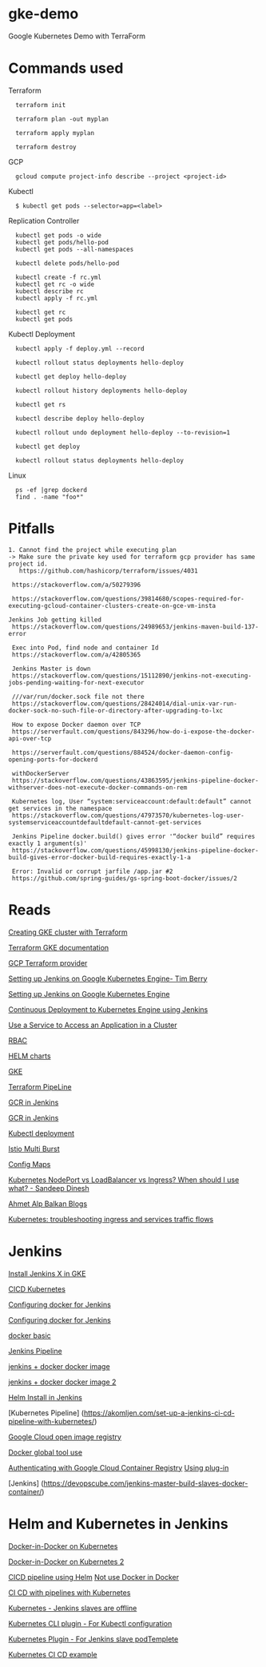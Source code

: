 # gke-demo
Google Kubernetes Demo with TerraForm

# Commands used
  Terraform
  
      terraform init

      terraform plan -out myplan

      terraform apply myplan
      
      terraform destroy

  GCP
      
      gcloud compute project-info describe --project <project-id>
      
  Kubectl
      
      $ kubectl get pods --selector=app=<label>
      
   Replication Controller
      
      kubectl get pods -o wide
      kubectl get pods/hello-pod
      kubectl get pods --all-namespaces

      kubectl delete pods/hello-pod

      kubectl create -f rc.yml
      kubectl get rc -o wide
      kubectl describe rc
      kubectl apply -f rc.yml

      kubectl get rc
      kubectl get pods
      
   Kubectl Deployment
   
      kubectl apply -f deploy.yml --record

      kubectl rollout status deployments hello-deploy

      kubectl get deploy hello-deploy

      kubectl rollout history deployments hello-deploy

      kubectl get rs

      kubectl describe deploy hello-deploy

      kubectl rollout undo deployment hello-deploy --to-revision=1

      kubectl get deploy

      kubectl rollout status deployments hello-deploy
   
  Linux
      
      ps -ef |grep dockerd
      find . -name "foo*"
      
# Pitfalls
    1. Cannot find the project while executing plan
    -> Make sure the private key used for terraform gcp provider has same project id.
       https://github.com/hashicorp/terraform/issues/4031
   
     https://stackoverflow.com/a/50279396
     
     https://stackoverflow.com/questions/39814680/scopes-required-for-executing-gcloud-container-clusters-create-on-gce-vm-insta
    
    Jenkins Job getting killed
     https://stackoverflow.com/questions/24989653/jenkins-maven-build-137-error
     
     Exec into Pod, find node and container Id
     https://stackoverflow.com/a/42805365
     
     Jenkins Master is down
     https://stackoverflow.com/questions/15112890/jenkins-not-executing-jobs-pending-waiting-for-next-executor
     
     ///var/run/docker.sock file not there
     https://stackoverflow.com/questions/28424014/dial-unix-var-run-docker-sock-no-such-file-or-directory-after-upgrading-to-lxc
    
     How to expose Docker daemon over TCP
     https://serverfault.com/questions/843296/how-do-i-expose-the-docker-api-over-tcp
     
     https://serverfault.com/questions/884524/docker-daemon-config-opening-ports-for-dockerd
     
     withDockerServer
     https://stackoverflow.com/questions/43863595/jenkins-pipeline-docker-withserver-does-not-execute-docker-commands-on-rem
     
     Kubernetes log, User “system:serviceaccount:default:default” cannot get services in the namespace
     https://stackoverflow.com/questions/47973570/kubernetes-log-user-systemserviceaccountdefaultdefault-cannot-get-services
     
     Jenkins Pipeline docker.build() gives error '“docker build” requires exactly 1 argument(s)'
     https://stackoverflow.com/questions/45998130/jenkins-pipeline-docker-build-gives-error-docker-build-requires-exactly-1-a
     
     Error: Invalid or corrupt jarfile /app.jar #2
     https://github.com/spring-guides/gs-spring-boot-docker/issues/2

# Reads
[Creating GKE cluster with Terraform](https://medium.com/@timhberry/learn-terraform-by-deploying-a-google-kubernetes-engine-cluster-a29071d9a6c2)

[Terraform GKE documentation](https://www.terraform.io/docs/providers/google/r/container_cluster.html)

[GCP Terraform provider](https://www.terraform.io/docs/providers/google/index.html)

[Setting up Jenkins on Google Kubernetes Engine- Tim Berry](https://medium.com/@timhberry/deploy-jenkins-to-google-kubernetes-engine-with-helm-60e0a4d7de93)

[Setting up Jenkins on Google Kubernetes Engine](https://cloud.google.com/solutions/jenkins-on-kubernetes-engine-tutorial)

[Continuous Deployment to Kubernetes Engine using Jenkins](https://cloud.google.com/solutions/continuous-delivery-jenkins-kubernetes-engine)

[Use a Service to Access an Application in a Cluster](https://kubernetes.io/docs/tasks/access-application-cluster/service-access-application-cluster/)

[RBAC](https://kubernetes.io/docs/reference/access-authn-authz/rbac/)

[HELM charts](https://github.com/helm/charts/tree/master/stable)

[GKE](https://medium.com/@timhberry/deploy-a-highly-available-shared-storage-service-in-google-kubernetes-engine-with-regional-bbc87276c8ea)

[Terraform PipeLine](https://medium.com/@timhberry/terraform-pipelines-in-jenkins-47267129ff06)

[GCR in Jenkins](https://itnext.io/setup-jenkins-with-google-container-registry-2f8d39aaa275)

[GCR in Jenkins](https://medium.com/google-cloud/how-to-push-docker-image-to-google-container-registry-gcr-through-jenkins-job-52b9d5ce9f7f)

[Kubectl deployment](https://cloud.google.com/kubernetes-engine/docs/tutorials/http-balancer)

[Istio Multi Burst](https://codelabs.developers.google.com/codelabs/istio-multi-burst/?source=post_page---------------------------#2)

[Config Maps](https://dzone.com/articles/configuring-spring-boot-on-kubernetes-with-configm)

[Kubernetes NodePort vs LoadBalancer vs Ingress? When should I use what? - Sandeep Dinesh](https://medium.com/google-cloud/kubernetes-nodeport-vs-loadbalancer-vs-ingress-when-should-i-use-what-922f010849e0)

[Ahmet Alp Balkan Blogs](https://medium.com/@ahmetb)

[Kubernetes: troubleshooting ingress and services traffic flows](https://medium.com/@ManagedKube/kubernetes-troubleshooting-ingress-and-services-traffic-flows-547ea867b120)




# Jenkins 
[Install Jenkins X in GKE](https://jenkins-x.io/getting-started/jenkins-x-gke-install-with-bot/)

[CICD  Kubernetes](https://www.linux.com/blog/learn/chapter/Intro-to-Kubernetes/2017/6/set-cicd-pipeline-jenkins-pod-kubernetes-part-2)

[Configuring docker for Jenkins](https://devopscube.com/jenkins-master-build-slaves-docker-container/)

[Configuring docker for Jenkins](https://medium.com/@elisegev/build-create-docker-images-continuously-with-jenkins-b64dc717e8f1)

[docker basic](https://docs.docker.com/articles/basics/)

[Jenkins Pipeline](https://www.youtube.com/watch?v=W-kCSO2YyVE)

[jenkins + docker docker image](https://github.com/shazChaudhry/docker-jenkins.git)

[jenkins + docker docker image 2](https://github.com/cognitiaclaeves/docker-jenkins2-dkr/blob/master/Dockerfile)

[Helm Install in Jenkins](https://github.com/camptocamp/jenkins-lib-helm/blob/master/src/com/camptocamp/Helm.groovy)

[Kubernetes Pipeline] (https://akomljen.com/set-up-a-jenkins-ci-cd-pipeline-with-kubernetes/)

[Google Cloud open image registry](https://console.cloud.google.com/gcr/images/cloud-solutions-images/GLOBAL)

[Docker global tool use](https://support.cloudbees.com/hc/en-us/articles/230922468-Pipeline-I-would-like-to-use-Docker-CLI-inside-of-a-Pipeline-job)

[Authenticating with Google Cloud Container Registry](https://cloud.google.com/container-registry/docs/advanced-authentication)
  [Using plug-in](https://stackoverflow.com/questions/45800883/jenkins-pipeline-build-with-docker-google-registry-and-google-auth-plugin)

[Jenkins] (https://devopscube.com/jenkins-master-build-slaves-docker-container/)

# Helm and Kubernetes in Jenkins
[Docker-in-Docker on Kubernetes](https://applatix.com/case-docker-docker-kubernetes-part/)

[Docker-in-Docker on Kubernetes 2](https://applatix.com/case-docker-docker-kubernetes-part-2/)

[CICD pipeline using Helm](https://dzone.com/articles/easily-automate-your-cicd-pipeline-with-jenkins-he)
[Not use Docker in Docker](https://jpetazzo.github.io/2015/09/03/do-not-use-docker-in-docker-for-ci/)

[CI CD with pipelines with Kubernetes](https://akomljen.com/set-up-a-jenkins-ci-cd-pipeline-with-kubernetes/)

[Kubernetes - Jenkins slaves are offline](https://stackoverflow.com/questions/38486848/kubernetes-jenkins-plugin-slaves-always-offline)

[Kubernetes CLI plugin - For Kubectl configuration](https://github.com/jenkinsci/kubernetes-cli-plugin/blob/master/README.md)

[Kubernetes Plugin - For Jenkins slave podTemplete](https://github.com/jenkinsci/kubernetes-plugin/tree/master/examples)

[Kubernetes CI CD example](https://akomljen.com/set-up-a-jenkins-ci-cd-pipeline-with-kubernetes/)


